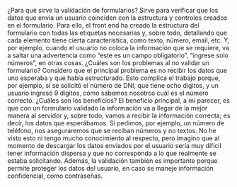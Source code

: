 ¿Para qué sirve la validación de formularios? Sirve para verificar que los datos que envía un usuario coinciden con la estructura y controles creados en el formulario. Para ello, el front end ha creado la estructura del formulario con todas las etiquetas necesarias y, sobre todo, detallando que cada elemento tiene cierta característica, como texto, número, email, etc. Y, por ejemplo, cuando el usuario no coloca la información que se requiere, va a saltar una advertencia como  “este es un campo obligatorio”, “ingrese solo números”, en otras cosas. 
¿Cuáles son los problemas al no validar un formulario? Considero que el principal problema es no recibir los datos que uno esperaba y que había estructurado. Esto complica el trabajo porque, por ejemplo, si se solicitó el número de DNI, que tiene ocho dígitos, y un usuario ingresó 9 dígitos, cómo sabemos nosotros cuál es el número correcto.
¿Cuáles son los beneficios? El beneficio principal, a mi parecer, es que con un formulario validado la información va a llegar de la mejor manera al servidor y, sobre todo, vamos a recibir la información correcta; es decir, los datos que esperábamos. Si pedimos, por ejemplo, un número de teléfono, nos aseguraremos que se reciban números y no textos. No he visto esto ni tengo mucho conocimiento al respecto, pero imagino que al momento de descargar los datos enviados por el usuario sería muy difícil tener información dispersa y que no corresponda a lo que realmente se estaba solicitando. Además, la validación también es importante porque permite proteger los datos del usuario, en caso se maneje información confidencial, como contraseñas.